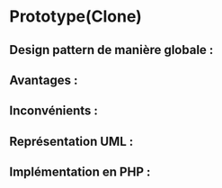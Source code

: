 # Prototype(Clone)

## Design pattern de manière globale :

## Avantages :

## Inconvénients : 

## Représentation UML : 

## Implémentation en PHP :

